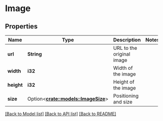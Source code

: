 # Image

## Properties

Name | Type | Description | Notes
------------ | ------------- | ------------- | -------------
**url** | **String** | URL to the original image | 
**width** | **i32** | Width of the image | 
**height** | **i32** | Height of the image | 
**size** | Option<[**crate::models::ImageSize**](ImageSize.md)> | Positioning and size | 

[[Back to Model list]](../README.md#documentation-for-models) [[Back to API list]](../README.md#documentation-for-api-endpoints) [[Back to README]](../README.md)


